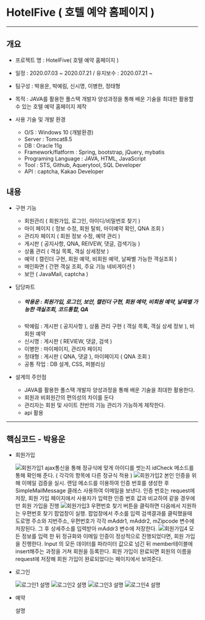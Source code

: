 # HotelFive ( 호텔 예약 홈페이지 ) 
-----------
## 개요
+ 프로젝트 명 : HotelFive( 호텔 예약 홈페이지 )

+ 일정 : 2020.07.03 ~ 2020.07.21 / 유지보수 : 2020.07.21 ~

+ 팀구성 : 박용운, 박예림, 신시명, 이병한, 정태형 

+ 목적 : JAVA를 활용한 풀스택 개발자 양성과정을 통해 배운 기술을 최대한 활용할 수 있는 호텔 예약 홈페이지 제작

+ 사용 기술 및 개발 환경

  - O/S : Windows 10 (개발환경)
  - Server : Tomcat8.5
  - DB : Oracle 11g
  - Framework/flatform : Spring, bootstrap, jQuery, mybatis
  - Programing Language : JAVA, HTML, JavaScript
  - Tool : STS, Github, Aquerytool, SQL Developer
  - API : captcha, Kakao Developer
  
## 내용 

+ 구현 기능 
 
  - 회원관리 ( 회원가입, 로그인, 아이디/비밀번호 찾기 )
  - 마이 페이지 ( 정보 수정, 회원 탈퇴, 마이예약 확인, QNA 조회 )
  - 관리자 페이지 ( 회원 정보 수정, 예약 관리 )
  - 게시판 ( 공지사항, QNA, REIVEW, 댓글, 검색기능 ) 
  - 상품 관리 ( 객실 목록, 객실 상세정보 )
  - 예약 ( 캘린더 구현, 회원 예약, 비회원 예약, 날짜별 가능한 객실조회 )
  - 메인화면 ( 간편 객실 조회, 주요 기능 네비게이션 ) 
  - 보안 ( JavaMail, captcha ) 
  
+ 담당파트 
  
  - <h5>박용운 : 회원가입, 로그인, 보안, 캘린더 구현, 회원 예약, 비회원 예약, 날짜별 가능한 객실조회, 코드통합, QA </h5>
  - 박예림 : 게시판 ( 공지사항 ), 상품 관리 구현 ( 객실 목록, 객실 상세 정보 ), 비회원 예약 
  - 신시명 : 게시판 ( REVIEW, 댓글, 검색 )
  - 이병한 : 마이페이지, 관리자 페이지
  - 정태형 : 게시판 ( QNA, 댓글 ), 마이페이지 ( QNA 조회 )
  - 공통 작업 : DB 설계, CSS, 퍼블리싱 
  
+ 설계의 주안점
   
  - JAVA를 활용한 풀스택 개발자 양성과정을 통해 배운 기술을 최대한 활용한다.
  - 회원과 비회원간의 편의성의 차이를 둔다
  - 관리자는 회원 및 사이트 전반의 기능 관리가 가능하게 제작한다.
  - api 활용 
   
-----------
## 핵심코드 - 박용운
+ 회원가입

   ![회원가입1](https://user-images.githubusercontent.com/67767127/105963025-d4340400-60c3-11eb-96fb-f76083812681.PNG)
   ajax통신을 통해 정규식에 맞게 아이디를 썻는지 idCheck 메소드를 통해 확인해 준다. ( 각각의 항목에 다른 정규식 적용 )
   ![회원가입2](https://user-images.githubusercontent.com/67767127/105963716-ad2a0200-60c4-11eb-85eb-4659ef50edfa.PNG)
   본인 인증을 위해 이메일 검증을 실시. 랜덤 메소드를 이용하여 인증 번호를 생성한 후 SimpleMailMessage 클래스 사용하여 이메일을 보낸다. 
   인증 번호는 request에 저장, 회원 가입 페이지에서 사용자가 입력한 인증 번호 값과 비교하여 같을 경우에만 회원 가입을 진행 
  ![회원가입3](https://user-images.githubusercontent.com/67767127/105966870-8c63ab80-60c8-11eb-835a-7f5204fbc66e.PNG)
   우편번호 찾기 버튼을 클릭하면 다음에서 지원하는 우편번호 찾기 팝업창이 실행. 팝업창에서 주소를 입력 검색결과를 클릭했을때 도로명 주소와 지번주소, 우편번호가 각각 mAddr1, mAddr2, mZipcode 변수에 저장된다. 그 후 상세주소를 입력받아 mAddr3 변수에 저장한다. 
  ![회원가입4](https://user-images.githubusercontent.com/67767127/105966878-8e2d6f00-60c8-11eb-96bb-4e1f5ac4fdac.PNG)
  모든 정보를 입력 한 뒤 정규화와 이메일 인증이 정상적으로 진행되었다면, 회원 가입을 진행한다.
  Input 의 모든 데이터를 파라미터 값으로 넘긴 뒤 member테이블에 insert해주는 과정을 거쳐 회원을 등록한다. 회원 가입이 완료되면 회원의 이름을 request에 저장해 회원 가입이 완료되었다는 페이지에서 보여준다.

+ 로그인

  ![로그인1](https://user-images.githubusercontent.com/67767127/105966890-8f5e9c00-60c8-11eb-9092-71bcc498e9ce.PNG)
  설명
  ![로그인2](https://user-images.githubusercontent.com/67767127/105966893-908fc900-60c8-11eb-862a-09f757595675.PNG)
  설명
  ![로그인3](https://user-images.githubusercontent.com/67767127/105966899-92598c80-60c8-11eb-9108-4851e93813d2.PNG)
  설명
  ![로그인4](https://user-images.githubusercontent.com/67767127/105966901-92f22300-60c8-11eb-9fe0-c37b5f56febe.PNG)
  설명

+ 예약 

  설명
  
